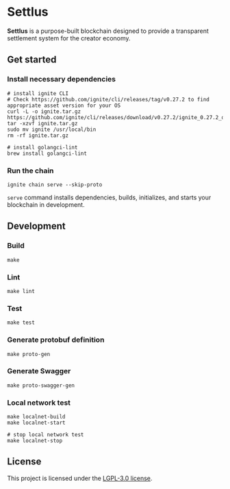 # Settlus

**Settlus** is a purpose-built blockchain designed to provide a transparent settlement system for the creator economy.

## Get started
### Install necessary dependencies
```shell
# install ignite CLI
# Check https://github.com/ignite/cli/releases/tag/v0.27.2 to find appropriate asset version for your OS
curl -L -o ignite.tar.gz https://github.com/ignite/cli/releases/download/v0.27.2/ignite_0.27.2_darwin_amd64.tar.gz
tar -xzvf ignite.tar.gz
sudo mv ignite /usr/local/bin
rm -rf ignite.tar.gz

# install golangci-lint
brew install golangci-lint
```

### Run the chain
```shell
ignite chain serve --skip-proto
```

`serve` command installs dependencies, builds, initializes, and starts your blockchain in development.

## Development
### Build
```shell
make
```

### Lint
```shell
make lint
```

### Test
```shell
make test
```

### Generate protobuf definition
```shell
make proto-gen
```

### Generate Swagger
```shell
make proto-swagger-gen
```

### Local network test
```shell
make localnet-build
make localnet-start

# stop local network test
make localnet-stop
```

## License
This project is licensed under the [LGPL-3.0 license](LICENSE).
